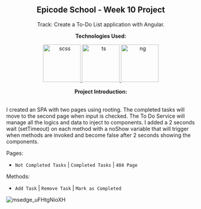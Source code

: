 
<p><h2 align="center" dir="auto"><b>Epicode School - Week 10 Project</b></h2></p>
<p align="center" dir="auto">Track: Create a To-Do List application with Angular.</p>

<p align="center" dir="auto"><b>Technologies Used:</b></p>
<p align="center" dir="auto"> 
  <a href="https://github.com/gi-ga-dev" target="_blank" rel="nofollow"> 
    <img src="https://user-images.githubusercontent.com/77717069/176915899-7871db31-9ffa-448c-b7ca-29a4aa87b607.png" alt="scss" width="100">
  </a> 
  <a href="https://github.com/gi-ga-dev" target="_blank" rel="nofollow"> 
    <img src="https://user-images.githubusercontent.com/77717069/175243442-5c187e89-0afd-49ff-b56b-08c41e884a5f.png" alt="ts" width="100">
  </a> 
  <a href="https://github.com/gi-ga-dev" target="_blank" rel="nofollow"> 
    <img src="https://user-images.githubusercontent.com/77717069/176915746-fe6aef56-4fc7-465f-b255-6a44ee086f70.png" alt="ng" width="100">
  </a> 
</p>

<p align="center" dir="auto"> <b>Project Introduction:</b> <br><br>

I created an SPA with two pages using rooting. The completed tasks will move to the second page when input is checked.
The To Do Service will manage all the logics and data to inject to components. I added a 2 seconds wait (setTimeout) on each method with a noShow variable that will trigger when methods are invoked and become false after 2 seconds showing the components.

Pages: 
- `Not Completed Tasks` | `Completed Tasks` | `404 Page`

Methods:
- `Add Task` | `Remove Task` | `Mark as Completed`

</p>

![msedge_uFHtgNioXH](https://user-images.githubusercontent.com/77717069/177044903-a13e9d9f-72a5-4fd8-837b-0711965b33f9.gif)
